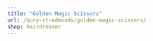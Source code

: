 ```yaml
---
title: "Golden Magic Scissors"
url: /bury-st-edmunds/golden-magic-scissors/
shop: hairdresser
---
```

